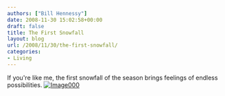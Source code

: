 ```yaml
---
authors: ["Bill Hennessy"]
date: 2008-11-30 15:02:58+00:00
draft: false
title: The First Snowfall
layout: blog
url: /2008/11/30/the-first-snowfall/
categories:
- Living
---
```


If you're like me, the first snowfall of the season brings feelings of endless possibilities. [![Image000](https://hennessysview.com/wp-content/uploads/2008/11/image000-thumb1.jpg)
](https://hennessysview.com/wp-content/uploads/2008/11/image0001.jpg)
